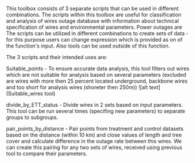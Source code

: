 This toolbox consists of 3 separate scripts that can be used in different combinations. The scripts within this toolbox are useful for classification and analysis of wires outage database with information about technical specification of wires and environmental parameters. Power outages are 
 The scripts can be utilized in different combinations to create sets of data  - for this purpose users can change expression which is provided as on of the function's input. Also tools  can be used outside of this function. 
 
The 3 scripts and their intended uses are:

Suitable_points - To ensure accurate data analysis, this tool filters out wires which are not suitable for analysis based on several parameters (excluded are wires with more then 25 percent located underground, backbone wires and too short for analysis wires (shoreter then 250m))
![alt text](Suitable_wires tool)

divide_by_ETT_status - Divide wires in 2 sets based on input parameters. This tool can be run several times (specifing new parameters) to separate groups to subgroups.

pair_points_by_distance - Pair points from treatment and control datasets based on the distance (within 10 km) and close values of length and tree cover and calculate difference in the outage rate between this wires.  We can create this pairing for any two sets of wires, received using previous tool to compare their parameters.
